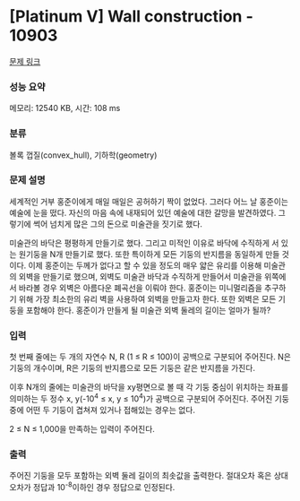 # [Platinum V] Wall construction - 10903 

[문제 링크](https://www.acmicpc.net/problem/10903) 

### 성능 요약

메모리: 12540 KB, 시간: 108 ms

### 분류

볼록 껍질(convex_hull), 기하학(geometry)

### 문제 설명

<p>세계적인 거부 홍준이에게 매일 매일은 공허하기 짝이 없었다. 그러다 어느 날 홍준이는 예술에 눈을 떴다. 자신의 마음 속에 내재되어 있던 예술에 대한 갈망을 발견하였다. 그렇기에 썩어 넘치게 많은 그의 돈으로 미술관을 짓기로 했다.</p>

<p>미술관의 바닥은 평평하게 만들기로 했다. 그리고 미적인 이유로 바닥에 수직하게 서 있는 원기둥을 N개 만들기로 했다. 또한 특이하게 모든 기둥의 반지름을 동일하게 만들 것이다. 이제 홍준이는 두께가 없다고 할 수 있을 정도의 매우 얇은 유리를 이용해 미술관의 외벽을 만들기로 했으며, 외벽도 미술관 바닥과 수직하게 만들어서 미술관을 위쪽에서 바라볼 경우 외벽은 아름다운 폐곡선을 이뤄야 한다. 홍준이는 미니멀리즘을 추구하기 위해 가장 최소한의 유리 벽을 사용하여 외벽을 만들고자 한다. 또한 외벽은 모든 기둥을 포함해야 한다. 홍준이가 만들게 될 미술관 외벽 둘레의 길이는 얼마가 될까?</p>

### 입력 

 <p>첫 번째 줄에는 두 개의 자연수 N, R (1 ≤ R ≤ 100)이 공백으로 구분되어 주어진다. N은 기둥의 개수이며, R은 기둥의 반지름으로 모든 기둥은 같은 반지름을 가진다.</p>

<p>이후 N개의 줄에는 미술관의 바닥을 xy평면으로 볼 때 각 기둥 중심이 위치하는 좌표를 의미하는 두 정수 x, y(-10<sup>4</sup> ≤ x, y ≤ 10<sup>4</sup>)가 공백으로 구분되어 주어진다. 주어진 기둥 중에 어떤 두 기둥이 겹쳐져 있거나 접해있는 경우는 없다.</p>

<p>2 ≤ N ≤ 1,000을 만족하는 입력이 주어진다.</p>

### 출력 

 <p>주어진 기둥을 모두 포함하는 외벽 둘레 길이의 최솟값을 출력한다. 절대오차 혹은 상대오차가 정답과 10<sup>-8</sup>이하인 경우 정답으로 인정된다.</p>

